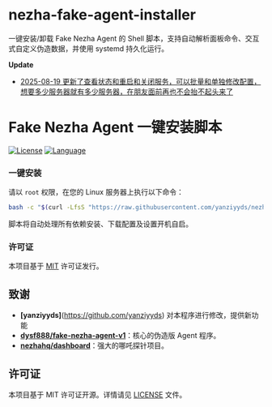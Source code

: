 # nezha-fake-agent-installer

一键安装/卸载 Fake Nezha Agent 的 Shell 脚本，支持自动解析面板命令、交互式自定义伪造数据，并使用 systemd 持久化运行。

**Update**
- [2025-08-19 更新了查看状态和重启和关闭服务，可以批量和单独修改配置，想要多少服务器就有多少服务器，在朋友面前再也不会抬不起头来了](https://github.com/k08255-lxm/nezha-fake-agent-installer/pull/1)

# Fake Nezha Agent 一键安装脚本

[![License](https://img.shields.io/badge/license-MIT-green.svg)](LICENSE)
[![Language](https://img.shields.io/badge/language-Shell-blue.svg)](./fake_agent.sh)

### 一键安装

请以 `root` 权限，在您的 Linux 服务器上执行以下命令：

```bash
bash -c "$(curl -LfsS "https://raw.githubusercontent.com/yanziyyds/nezha-fake-agent-installer/main/fake_agent.sh?$(date +%s)")"
```

脚本将自动处理所有依赖安装、下载配置及设置开机自启。



### 许可证

本项目基于 [MIT](https://github.com/k08255-lxm/nezha-fake-agent-installer/blob/main/LICENSE) 许可证发行。

## 致谢

-   **[yanziyyds]**(https://github.com/yanziyyds) 对本程序进行修改，提供新功能
-   **[dysf888/fake-nezha-agent-v1](https://github.com/dysf888/fake-nezha-agent-v1)**：核心的伪造版 Agent 程序。
-   **[nezhahq/dashboard](https://github.com/nezhahq/dashboard)**：强大的哪吒探针项目。

## 许可证

本项目基于 MIT 许可证开源。详情请见 [LICENSE](LICENSE) 文件。

